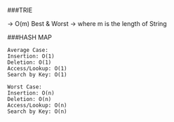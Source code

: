 ###TRIE

-> O(m) Best & Worst -> where m is the length of String

###HASH MAP

````
Average Case:
Insertion: O(1)
Deletion: O(1)
Access/Lookup: O(1)
Search by Key: O(1)

Worst Case:
Insertion: O(n)
Deletion: O(n)
Access/Lookup: O(n)
Search by Key: O(n)

````

